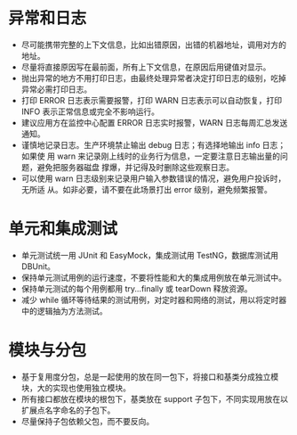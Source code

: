 
# 异常和日志

*   尽可能携带完整的上下文信息，比如出错原因，出错的机器地址，调用对方的地址。
*   尽量将直接原因写在最前面，所有上下文信息，在原因后用键值对显示。
*   抛出异常的地方不用打印日志，由最终处理异常者决定打印日志的级别，吃掉异常必需打印日志。
*   打印 ERROR 日志表示需要报警，打印 WARN 日志表示可以自动恢复，打印 INFO 表示正常信息或完全不影响运行。
*   建议应用方在监控中心配置 ERROR 日志实时报警，WARN 日志每周汇总发送通知。
*   谨慎地记录日志。生产环境禁止输出 debug 日志；有选择地输出 info 日志；如果使
用 warn 来记录刚上线时的业务行为信息，一定要注意日志输出量的问题，避免把服务器磁盘
撑爆，并记得及时删除这些观察日志。
*   可以使用 warn 日志级别来记录用户输入参数错误的情况，避免用户投诉时，无所适
从。如非必要，请不要在此场景打出 error 级别，避免频繁报警。



# 单元和集成测试

*   单元测试统一用 JUnit 和 EasyMock，集成测试用 TestNG，数据库测试用 DBUnit。
*   保持单元测试用例的运行速度，不要将性能和大的集成用例放在单元测试中。
*   保持单元测试的每个用例都用 try...finally 或 tearDown 释放资源。
*   减少 while 循环等待结果的测试用例，对定时器和网络的测试，用以将定时器中的逻辑抽为方法测试。

# 模块与分包

*   基于复用度分包，总是一起使用的放在同一包下，将接口和基类分成独立模块，大的实现也使用独立模块。
*   所有接口都放在模块的根包下，基类放在 support 子包下，不同实现用放在以扩展点名字命名的子包下。
*   尽量保持子包依赖父包，而不要反向。












